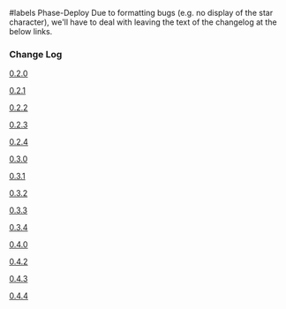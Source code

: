 ﻿#labels Phase-Deploy
Due to formatting bugs (e.g. no display of the star character), we'll have to deal with leaving the text of the changelog at the below links.
### Change Log ###

[0.2.0](http://rssdler.googlecode.com/svn/changelog/0.2.0)

[0.2.1](http://rssdler.googlecode.com/svn/changelog/0.2.1)

[0.2.2](http://rssdler.googlecode.com/svn/changelog/0.2.2)

[0.2.3](http://rssdler.googlecode.com/svn/changelog/0.2.3)

[0.2.4](http://rssdler.googlecode.com/svn/changelog/0.2.4)

[0.3.0](http://rssdler.googlecode.com/svn/changelog/0.3.0)

[0.3.1](http://rssdler.googlecode.com/svn/changelog/0.3.1)

[0.3.2](http://rssdler.googlecode.com/svn/changelog/0.3.2)

[0.3.3](http://rssdler.googlecode.com/svn/changelog/0.3.3)

[0.3.4](http://rssdler.googlecode.com/svn/changelog/0.3.4)

[0.4.0](http://rssdler.googlecode.com/svn/changelog/0.4.0)



[0.4.2](http://rssdler.googlecode.com/svn/changelog/0.4.2)

[0.4.3](http://rssdler.googlecode.com/svn/changelog/0.4.3)

[0.4.4](http://rssdler.googlecode.com/svn/changelog/0.4.4)
